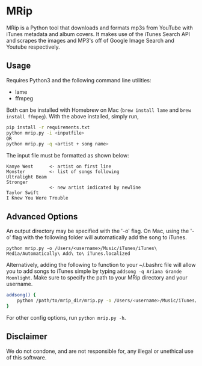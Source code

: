 # MRip
MRip is a Python tool that downloads and formats mp3s from YouTube with iTunes metadata and album covers. It makes use of the iTunes Search API and scrapes the images and MP3's off of Google Image Search and Youtube respectively.


## Usage
Requires Python3 and the following command line utilities:
* lame
* ffmpeg

Both can be installed with Homebrew on Mac (`brew install lame` and `brew install ffmpeg`).
With the above installed, simply run,

```bash
pip install -r requirements.txt
python mrip.py -i <inputfile>
OR
python mrip.py -q <artist + song name>
```

The input file must be formatted as shown below:

```
Kanye West		<- artist on first line
Monster			<- list of songs following
Ultralight Beam
Stronger
				<- new artist indicated by newline
Taylor Swift
I Knew You Were Trouble
```

## Advanced Options
An output directory may be specified with the '-o' flag. On Mac, using the '-o' flag with the following folder will automatically add the song to iTunes.

``` 
python mrip.py -o /Users/<username>/Music/iTunes/iTunes\ Media/Automatically\ Add\ to\ iTunes.localized 
```

Alternatively, adding the following to function to your ~/.bashrc file will allow you to add songs to iTunes simple by typing `addsong -q Ariana Grande Moonlight`. Make sure to specify the path to your MRip directory and your username.

```bash
addsong() {
    python /path/to/mrip_dir/mrip.py -o /Users/<username>/Music/iTunes/iTunes\ Media/Automatically\ Add\ to\ iTunes.localized  $@;
}
```
For other config options, run `python mrip.py -h`.

## Disclaimer
We do not condone, and are not responsible for, any illegal or unethical use of this software.
